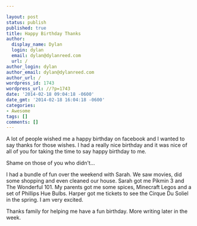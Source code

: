 ```yaml
---

layout: post
status: publish
published: true
title: Happy Birthday Thanks
author:
  display_name: Dylan
  login: dylan
  email: dylan@dylanreed.com
  url: /
author_login: dylan
author_email: dylan@dylanreed.com
author_url: /
wordpress_id: 1743
wordpress_url: //?p=1743
date: '2014-02-18 09:04:18 -0600'
date_gmt: '2014-02-18 16:04:18 -0600'
categories:
- Awesome
tags: []
comments: []
---
```


A lot of people wished me a happy birthday on facebook and I wanted to say thanks for those wishes. I had a really nice birthday and it was nice of all of you for taking the time to say happy birthday to me. 

Shame on those of you who didn't... 

I had a bundle of fun over the weekend with Sarah. We saw movies, did some shopping and even cleaned our house. Sarah got me Pikmin 3 and The Wonderful 101. My parents got me some spices, Minecraft Legos and a set of Phillips Hue Bulbs. Harper got me tickets to see the Cirque Du Soliel in the spring. I am very excited. 

Thanks family for helping me have a fun birthday. More writing later in the week. 
